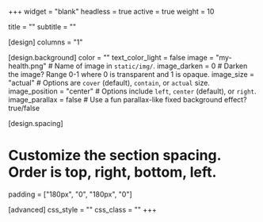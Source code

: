 +++
widget = "blank"
headless = true
active = true
weight = 10

title = ""
subtitle = ""

[design]
  columns = "1"

[design.background]
  color = ""
  text_color_light = false
  image = "my-health.png"  # Name of image in `static/img/`.
  image_darken = 0  # Darken the image? Range 0-1 where 0 is transparent and 1 is opaque.
  image_size = "actual"  #  Options are `cover` (default), `contain`, or `actual` size.
  image_position = "center"  # Options include `left`, `center` (default), or `right`.
  image_parallax = false  # Use a fun parallax-like fixed background effect? true/false


[design.spacing]
  # Customize the section spacing. Order is top, right, bottom, left.
  padding = ["180px", "0", "180px", "0"]

[advanced]
 css_style = ""
 css_class = ""
+++
